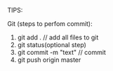 TIPS:

Git (steps to perfom commit):
 
   1. git add . // add all files to git
   2. git status(optional step)
   3. git commit -m "text" // commit
   4. git push origin master
